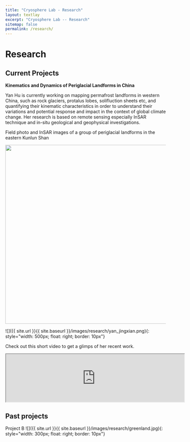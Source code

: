 ```yaml
---
title: "Cryosphere Lab - Research"
layout: textlay
excerpt: "Cryosphere Lab -- Research"
sitemap: false
permalink: /research/
---
```


# Research

## Current Projects
**Kinematics and Dynamics of Periglacial Landforms in China**

Yan Hu is currently working on mapping permafrost landforms in western China, such as rock glaciers, protalus lobes, solifluction sheets etc, and quantifying their kinematic characteristics in order to understand their variations and potential response and impact in the context of global climate change. Her research is based on remote sensing especially InSAR technique and in-situ geological and geophysical investigations. 

<div class="container">
  <p>Field photo and InSAR images of a group of periglacial landforms in the eastern Kunlun Shan</p>            
  <img src="{{ site.url }}{{ site.baseurl }}/images/research/yan_jingxian.png" class="img-rounded" width="560"> 
</div>

![]({{ site.url }}{{ site.baseurl }}/images/research/yan_jingxian.png){: style="width: 500px; float: right; border: 10px"}

Check out this short video to get a glimps of her recent work.
<iframe class="embed-responsive-item" src="https://www.youtube.com/watch?v=xL42_UPkvI0&t=10s" width="560" allowfullscreen></iframe>
   
## Past projects
Project B
![]({{ site.url }}{{ site.baseurl }}/images/research/greenland.jpg){: style="width: 300px; float: right; border: 10px"}


